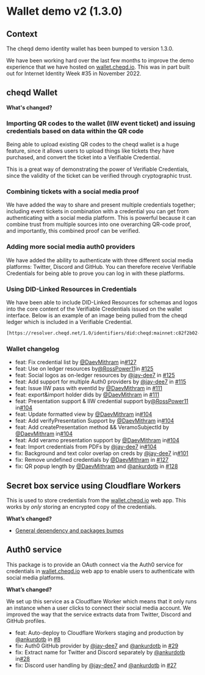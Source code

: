# Wallet demo v2 (1.3.0)

## Context

The cheqd demo identity wallet has been bumped to version 1.3.0.

We have been working hard over the last few months to improve the demo experience that we have hosted on [wallet.cheqd.io](https://wallet.cheqd.io/welcome). This was in part built out for Internet Identity Week #35 in November 2022.

## cheqd Wallet

**What's changed?**

### Importing QR codes to the wallet (IIW event ticket) and issuing credentials based on data within the QR code

Being able to upload existing QR codes to the cheqd wallet is a huge feature, since it allows users to upload things like tickets they have purchased, and convert the ticket into a Verifiable Credential.

This is a great way of demonstrating the power of Verifiable Credentials, since the validity of the ticket can be verified through cryptographic trust.

### Combining tickets with a social media proof

We have added the way to share and present multiple credentials together; including event tickets in combination with a credential you can get from authenticating with a social media platform. This is powerful because it can combine trust from multiple sources into one overarching QR-code proof, and importantly, this combined proof can be verified.

### Adding more social media auth0 providers

We have added the ability to authenticate with three different social media platforms: Twitter, Discord and GitHub. You can therefore receive Verifiable Credentials for being able to prove you can log in with these platforms.

### Using DID-Linked Resources in Credentials

We have been able to include DID-Linked Resources for schemas and logos into the core content of the Verifiable Credentials issued on the wallet interface. Below is an example of an image being pulled from the cheqd ledger which is included in a Verifiable Credential.

```bash
[https://resolver.cheqd.net/1.0/identifiers/did:cheqd:mainnet:c82f2b02-bdab-4dd7-b833-3e143745d612/resources/cb3f5f64-c138-4309-b9ea-8d658b0ae28e](https://resolver.cheqd.net/1.0/identifiers/did:cheqd:mainnet:c82f2b02-bdab-4dd7-b833-3e143745d612/resources/cb3f5f64-c138-4309-b9ea-8d658b0ae28e)
```

### Wallet changelog

* feat: Fix credential list by [@DaevMithram](https://github.com/DaevMithran) in[#127](https://github.com/cheqd/wallet/commit/54bd9ed69e2e2e6876c0a461f6978ac0768d462e)
* feat: Use on ledger resources by[@RossPower11](https://github.com/cheqd/wallet/commit/90e01d1d1dfbd968b38ec9b930edf2040d70a6c7)in [#125](https://github.com/cheqd/wallet/pull/125)
* feat: Social logos as on-ledger resources by [@jay-dee7](https://github.com/jay-dee7) in [#125](https://github.com/cheqd/wallet/pull/125)
* feat: Add support for multiple Auth0 providers by [@jay-dee7](https://github.com/jay-dee7) in [#115](https://github.com/cheqd/wallet/pull/115)
* feat: Issue IIW pass with eventId by [@DaevMithram](https://github.com/DaevMithran) in [#111](https://github.com/cheqd/wallet/pull/111)
* feat: export&import holder dids by [@DaevMithram](https://github.com/DaevMithran) in [#111](https://github.com/cheqd/wallet/pull/111)
* feat: Presentation support & IIW credential support by[@RossPower11](https://github.com/cheqd/wallet/commit/90e01d1d1dfbd968b38ec9b930edf2040d70a6c7) in[#104](https://github.com/cheqd/wallet/commit/7072ef812b95f790afd6905d56155ef2ee56d1d3)
* feat: Update formatted view by [@DaevMithram](https://github.com/DaevMithran) in[#104](https://github.com/cheqd/wallet/commit/7072ef812b95f790afd6905d56155ef2ee56d1d3)
* feat: Add verifyPresentation Support by [@DaevMithram](https://github.com/DaevMithran) in[#104](https://github.com/cheqd/wallet/commit/7072ef812b95f790afd6905d56155ef2ee56d1d3)
* feat: Add createPresentation method && VeramoSubjectId by [@DaevMithram](https://github.com/DaevMithran) in[#104](https://github.com/cheqd/wallet/commit/7072ef812b95f790afd6905d56155ef2ee56d1d3)
* feat: Add veramo presentation support by [@DaevMithram](https://github.com/DaevMithran) in[#104](https://github.com/cheqd/wallet/commit/7072ef812b95f790afd6905d56155ef2ee56d1d3)
* feat: Import credentials from PDFs by [@jay-dee7](https://github.com/jay-dee7) in[#104](https://github.com/cheqd/wallet/commit/7072ef812b95f790afd6905d56155ef2ee56d1d3)
* fix: Background and text color overlap on creds by [@jay-dee7](https://github.com/jay-dee7) in[#101](https://github.com/cheqd/wallet/commit/7072ef812b95f790afd6905d56155ef2ee56d1d3)
* fix: Remove undefined credentials by [@DaevMithram](https://github.com/DaevMithran) in [#127](https://github.com/cheqd/wallet/pull/127)
* fix: QR popup length by [@DaevMithram](https://github.com/DaevMithran) and [@ankurdotb](https://github.com/ankurdotb) in [#128](https://github.com/cheqd/wallet/pull/128)

## Secret box service using Cloudflare Workers

This is used to store credentials from the [wallet.cheqd.io](https://wallet.cheqd.io/) web app. This works by _only_ storing an encrypted copy of the credentials.

**What’s changed?**

* [General dependency and packages bumps](https://github.com/cheqd/secret-box-service/commits/main)

## Auth0 service

This package is to provide an OAuth connect via the Auth0 service for credentials in [wallet.cheqd.io](https://wallet.cheqd.io/) web app to enable users to authenticate with social media platforms.

**What’s changed?**

We set up this service as a Cloudflare Worker which means that it only runs an instance when a user clicks to connect their social media account. We improved the way that the service extracts data from Twitter, Discord and GitHub profiles.

* feat: Auto-deploy to Cloudflare Workers staging and production by [@ankurdotb](https://github.com/ankurdotb) in [#8](https://github.com/cheqd/auth0-service/commit/4b46ec26f1f677fbd6b27749fcc847475797d7fb)
* fix: Auth0 GitHub provider by [@jay-dee7](https://github.com/jay-dee7) and [@ankurdotb](https://github.com/ankurdotb) in [#29](https://github.com/cheqd/auth0-service/pull/29)
* fix: Extract name for Twitter and Discord separately by [@ankurdotb](https://github.com/ankurdotb) in[#28](https://github.com/cheqd/auth0-service/commit/3087320d7b79a16bd264dd926caac4768d95d0dc)
* fix: Discord user handling by [@jay-dee7](https://github.com/jay-dee7) and [@ankurdotb](https://github.com/ankurdotb) in [#27](https://github.com/cheqd/auth0-service/pull/27)
